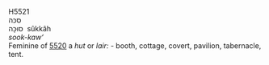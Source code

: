 <body>
  <p>H5521<br>  סכּה  <br> סוּכָּה  ‎  sûkkâh  <br><i>sook-kaw‘ </i><br>Feminine of <a href="h5520.htm">5520</a>  a <i>hut</i> or <i>lair: - </i>booth, cottage, covert, pavilion, tabernacle, tent.<br></p>
 </body>